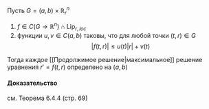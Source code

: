 Пусть $G=(a,b)\times\mathbb{R}_r^n$
1. $f\in C(G\rightarrow\mathbb{R}^n)\cap\operatorname{Lip}_{r,loc}$ 
2. функции $u,v\in C(a,b)$ таковы, что для любой точки $(t,r)\in G$ $$|f(t,r)|\le u(t)|r|+v(t)$$

Тогда каждое [[Продолжимое решение|максимальное]] решение уравнения $r'=f(t,r)$ определено на $(a,b)$
#### Доказательство 
см. Теорема 6.4.4 (стр. 69)

